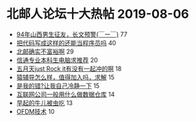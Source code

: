 # 北邮人论坛十大热帖 2019-08-06

- [94年山西男生征友，长文预警(￣ー￣)](https://bbs.byr.cn/article/Friends/1933416) 77
- [把代码写成这样的还能当程序员吗](https://bbs.byr.cn/article/Talking/6140390) 40
- [北邮确实不富裕啊](https://bbs.byr.cn/article/Picture/3246883) 29
- [信通专业本科生电脑求推荐](https://bbs.byr.cn/article/Notebook/179840) 20
- [五月天just Rock it有没有一起冲的啊](https://bbs.byr.cn/article/Music/341198) 18
- [猿辅导怎么样，值得加入吗，求解](https://bbs.byr.cn/article/WorkLife/1127143) 15
- [是我的错?让我自己冷静一下](https://bbs.byr.cn/article/Feeling/3117674) 15
- [互联网公司一般用什么做数据仓库](https://bbs.byr.cn/article/Java/62292) 14
- [早起的牛儿被虫吃](https://bbs.byr.cn/article/Food/503383) 13
- [OFDM技术](https://bbs.byr.cn/article/StudyShare/192476) 10


